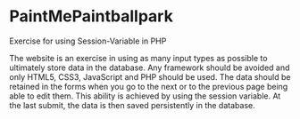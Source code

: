 # PaintMePaintballpark
Exercise for using Session-Variable in PHP

The website is an exercise in using as many input types as possible to ultimately store data in the database.
Any framework should be avoided and only HTML5, CSS3, JavaScript and PHP should be used.
The data should be retained in the forms when you go to the next or to the previous page being able to edit them.
This ability is achieved by using the session variable. At the last submit, the data is then saved persistently in the database.
